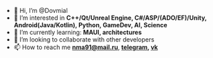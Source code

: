 - 👋 Hi, I’m @Dovmial
- 👀 I’m interested in <b>C++/Qt/Unreal Engine, C#/ASP/(ADO/EF)/Unity, Android(Java/Kotlin), Python, GameDev, AI, Science</b>
- 🌱 I’m currently learning: <b>MAUI, architectures</b>
- 💞️ I’m looking to collaborate with other developers
- 📫 How to reach me <b color: blue>nma91@mail.ru</b>, <b>[telegram](https://t.me/Dovmial), [vk](https://vk.com/dovmial)</b>

<!---
Dovmial/Dovmial is a ✨ special ✨ repository because its `README.md` (this file) appears on your GitHub profile.
You can click the Preview link to take a look at your changes.
--->
